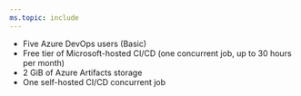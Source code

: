 ```yaml
---
ms.topic: include
---
```


* Five Azure DevOps users (Basic)
* Free tier of Microsoft-hosted CI/CD (one concurrent job, up to 30 hours per month)
* 2 GiB of Azure Artifacts storage
* One self-hosted CI/CD concurrent job

